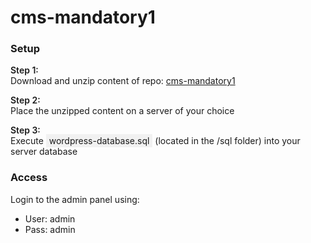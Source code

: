 <h1>cms-mandatory1</h1>
<h3>Setup</h3>
<p style="margin-bottom:0;font-weight:600">Step 1:</p>
<p style="margin-top:0">Download and unzip content of repo: <a href="https://github.com/JakobJR/cms-mandatory1">cms-mandatory1</a></p>
<p style="margin-bottom:0;font-weight:600">Step 2:</p>
<p style="margin-top:0">Place the unzipped content on a server of your choice</p>
<p style="margin-bottom:0;font-weight:600">Step 3:</p>
<p style="margin-top:0">Execute <span style="background-color: #f1f1f1;padding:2px 5px 2px 5px;">wordpress-database.sql</span> (located in the /sql folder) into your server database</p>
<h3>Access</h3>
<p>Login to the admin panel using:</p>
<ul>
    <li>
        User: admin
    </li>
    <li>
        Pass: admin
    </li>
</ul>